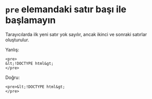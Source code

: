 # `pre` elemandaki satır başı ile başlamayın

Tarayıcılarda ilk yeni satır yok sayılır, ancak ikinci ve sonraki satırlar oluşturulur.

Yanlış:

```
<pre>
&lt;!DOCTYPE html&gt;
</pre>
```

Doğru:

```
<pre>&lt;!DOCTYPE html&gt;
</pre>
```

